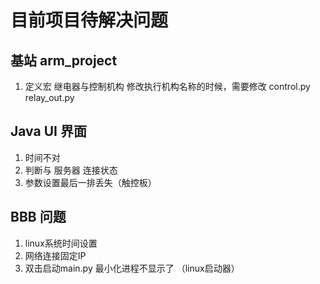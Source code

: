 # 目前项目待解决问题

## 基站 arm_project
1. 定义宏 继电器与控制机构 修改执行机构名称的时候，需要修改 control.py relay_out.py

## Java UI 界面
1. 时间不对
2. 判断与 服务器 连接状态
3. 参数设置最后一排丢失（触控板）

## BBB 问题
1. linux系统时间设置 
2. 网络连接固定IP
3. 双击启动main.py 最小化进程不显示了 （linux启动器）


